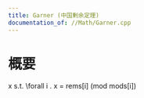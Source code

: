 ```yaml
---
title: Garner (中国剰余定理)
documentation_of: //Math/Garner.cpp
---
```


# 概要  
x s.t. \forall i . x = rems[i] (mod mods[i])  
